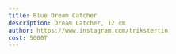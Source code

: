 ```yaml
---
title: Blue Dream Catcher
description: Dream Catcher, 12 cm
author: https://www.instagram.com/trikstertin
cost: 5000₸
---
```

